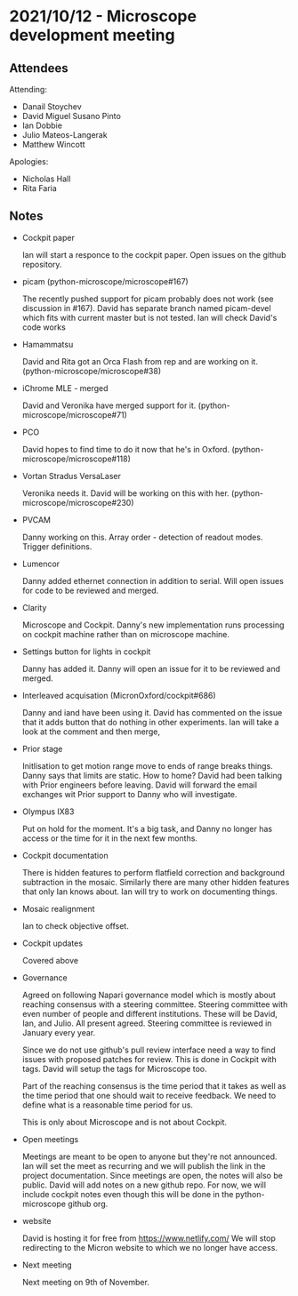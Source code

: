 # 2021/10/12 - Microscope development meeting

## Attendees

Attending:

- Danail Stoychev
- David Miguel Susano Pinto
- Ian Dobbie
- Julio Mateos-Langerak
- Matthew Wincott

Apologies:

- Nicholas Hall
- Rita Faria

## Notes

* Cockpit paper

  Ian will start a responce to the cockpit paper.  Open issues on the
  github repository.

* picam (python-microscope/microscope#167)

  The recently pushed support for picam probably does not work (see
  discussion in #167).  David has separate branch named picam-devel
  which fits with current master but is not tested.  Ian will check
  David's code works


* Hamammatsu

  David and Rita got an Orca Flash from rep and are working on it.
  (python-microscope/microscope#38)

* iChrome MLE - merged

  David and Veronika have merged support for it.
  (python-microscope/microscope#71)

* PCO

  David hopes to find time to do it now that he's in Oxford.
  (python-microscope/microscope#118)

* Vortan Stradus VersaLaser

  Veronika needs it.  David will be working on this with her.
  (python-microscope/microscope#230)

* PVCAM

  Danny working on this. Array order - detection of readout modes.
  Trigger definitions.

* Lumencor

  Danny added ethernet connection in addition to serial.  Will open
  issues for code to be reviewed and merged.

* Clarity

  Microscope and Cockpit.  Danny's new implementation runs processing
  on cockpit machine rather than on microscope machine.

* Settings button for lights in cockpit

  Danny has added it.  Danny will open an issue for it to be reviewed
  and merged.

* Interleaved acquisation (MicronOxford/cockpit#686)

  Danny and iand have been using it.  David has commented on the issue
  that it adds button that do nothing in other experiments.  Ian will
  take a look at the comment and then merge,

* Prior stage

  Initlisation to get motion range move to ends of range breaks
  things.  Danny says that limits are static.  How to home?  David had
  been talking with Prior engineers before leaving.  David will
  forward the email exchanges wit Prior support to Danny who will
  investigate.

* Olympus IX83

  Put on hold for the moment.  It's a big task, and Danny no longer
  has access or the time for it in the next few months.

* Cockpit documentation

  There is hidden features to perform flatfield correction and
  background subtraction in the mosaic.  Similarly there are many
  other hidden features that only Ian knows about.  Ian will try to
  work on documenting things.

* Mosaic realignment

  Ian to check objective offset.

* Cockpit updates

  Covered above

* Governance

  Agreed on following Napari governance model which is mostly about
  reaching consensus with a steering committee.  Steering committee
  with even number of people and different institutions.  These will
  be David, Ian, and Julio.  All present agreed.  Steering committee
  is reviewed in January every year.

  Since we do not use github's pull review interface need a way to
  find issues with proposed patches for review.  This is done in
  Cockpit with tags.  David will setup the tags for Microscope too.

  Part of the reaching consensus is the time period that it takes as
  well as the time period that one should wait to receive feedback.
  We need to define what is a reasonable time period for us.

  This is only about Microscope and is not about Cockpit.

* Open meetings

  Meetings are meant to be open to anyone but they're not announced.
  Ian will set the meet as recurring and we will publish the link in
  the project documentation.  Since meetings are open, the notes will
  also be public.  David will add notes on a new github repo.  For
  now, we will include cockpit notes even though this will be done in
  the python-microscope github org.

* website

  David is hosting it for free from https://www.netlify.com/ We will
  stop redirecting to the Micron website to which we no longer have
  access.

* Next meeting

  Next meeting on 9th of November.
